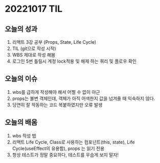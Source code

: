 # 20221017 TIL

## 오늘의 성과
1. 리액트 3강 공부 (Props, State, Life Cycle)
2. TIL (git으로 작성 시작)
3. WBS 제대로 작성 해봄
4. 로그인 5번 틀릴시 계정 lock적용 및 해제 하는 쿼리 및 플로우 확인

## 오늘의 이슈
1. wbs를 급하게 작성해야 해서 어쩔 수 없이 야근
2. props는 불변 객체인데, 객체가 아직 어색한지 값을 넘겨줄 때 익숙하지 않다.
3. 당연히 잘 작동하는 코드 복붙하였지만 오류 발생

## 오늘의 배움
1. wbs 작성 법
2. 리액트 Life Cycle, Class로 사용하는 컴포넌트(this, state), Life Cycle(useEffect의 유용함), props 는 읽기 전용
3. 항상 테스트가 정말 중요하다, 테스트를 우숩게 보지 말자!
